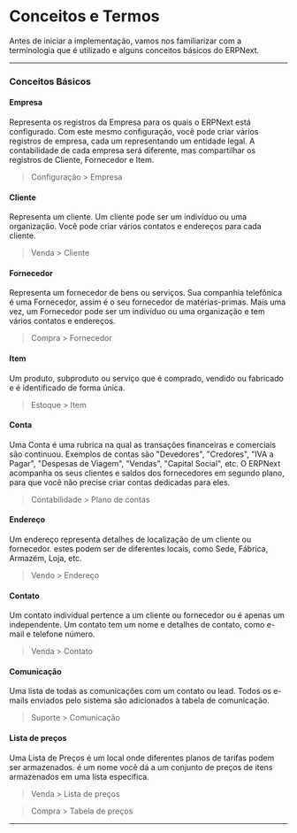 # Conceitos e Termos


Antes de iniciar a implementação, vamos nos familiarizar com a terminologia que
é utilizado e alguns conceitos básicos do ERPNext.




---


### Conceitos Básicos


#### Empresa


Representa os registros da Empresa para os quais o ERPNext está configurado. Com este mesmo
configuração, você pode criar vários registros de empresa, cada um representando um
entidade legal. A contabilidade de cada empresa será diferente, mas
compartilhar os registros de Cliente, Fornecedor e Item.



>
> Configuração > Empresa
>
>
>


#### Cliente


Representa um cliente. Um cliente pode ser um indivíduo ou uma organização.
Você pode criar vários contatos e endereços para cada cliente.



>
> Venda > Cliente
>
>
>


#### Fornecedor


Representa um fornecedor de bens ou serviços. Sua companhia telefônica é uma
Fornecedor, assim é o seu fornecedor de matérias-primas. Mais uma vez, um Fornecedor pode ser um
indivíduo ou uma organização e tem vários contatos e endereços.



>
> Compra > Fornecedor
>
>
>


#### Item


Um produto, subproduto ou serviço que é comprado, vendido ou fabricado
e é identificado de forma única.



>
> Estoque > Item
>
>
>


#### Conta


Uma Conta é uma rubrica na qual as transações financeiras e comerciais são
continuou. Exemplos de contas são "Devedores", "Credores", "IVA a Pagar", "Despesas de Viagem", "Vendas", "Capital Social", etc. O ERPNext acompanha os seus clientes e
saldos dos fornecedores em segundo plano, para que você não precise criar contas dedicadas para eles.



>
> Contabilidade > Plano de contas
>
>
>


#### Endereço


Um endereço representa detalhes de localização de um cliente ou fornecedor. estes podem ser
de diferentes locais, como Sede, Fábrica, Armazém, Loja, etc.



>
> Vendo > Endereço
>
>
>


#### Contato


Um contato individual pertence a um cliente ou fornecedor ou é apenas um
independente. Um contato tem um nome e detalhes de contato, como e-mail e telefone
número.



>
> Venda > Contato
>
>
>


#### Comunicação


Uma lista de todas as comunicações com um contato ou lead. Todos os e-mails enviados pelo
sistema são adicionados à tabela de comunicação.



>
> Suporte > Comunicação
>
>
>


#### Lista de preços


Uma Lista de Preços é um local onde diferentes planos de tarifas podem ser armazenados. é um nome
você dá a um conjunto de preços de itens armazenados em uma lista específica.



>
> Venda > Lista de preços
>
>
>



>
> Compra > Tabela de preços
>
>
>




---